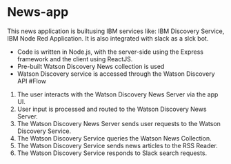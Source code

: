 # News-app
This news application is builtusing IBM services like: IBM Discovery Service, IBM Node Red Application. It is also integrated with slack as a slck bot.
* Code is written in Node.js, with the server-side using the Express framework and the client using ReactJS.
* Pre-built Watson Discovery News collection is used
* Watson Discovery service is accessed through the Watson Discovery API
#Flow
1. The user interacts with the Watson Discovery News Server via the app UI.
1. User input is processed and routed to the Watson Discovery News Server.
1. The Watson Discovery News Server sends user requests to the Watson Discovery Service.
1. The Watson Discovery Service queries the Watson News Collection.
1. The Watson Discovery Service sends news articles to the RSS Reader.
1. The Watson Discovery Service responds to Slack search requests.
